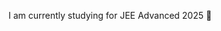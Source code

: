 I am currently studying for JEE Advanced 2025 🎯
<!---
Shubzz-MasterPrix/Shubzz-MasterPrix is a ✨ special ✨ repository because its `README.md` (this file) appears on your GitHub profile.
You can click the Preview link to take a look at your changes.
--->
